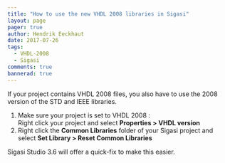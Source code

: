 ```yaml
---
title: "How to use the new VHDL 2008 libraries in Sigasi"
layout: page 
pager: true
author: Hendrik Eeckhaut
date: 2017-07-26
tags: 
  - VHDL-2008
  - Sigasi
comments: true
bannerad: true
---
```


If your project contains VHDL 2008 files, you also have to use the 2008 version of the STD and IEEE libraries. 

1. Make sure your project is set to VHDL 2008 :  
   Right click your project and select **Properties > VHDL version**
2. Right click the **Common Libraries** folder of your Sigasi project and select **Set Library > Reset Common Libraries**

Sigasi Studio 3.6 will offer a quick-fix to make this easier.